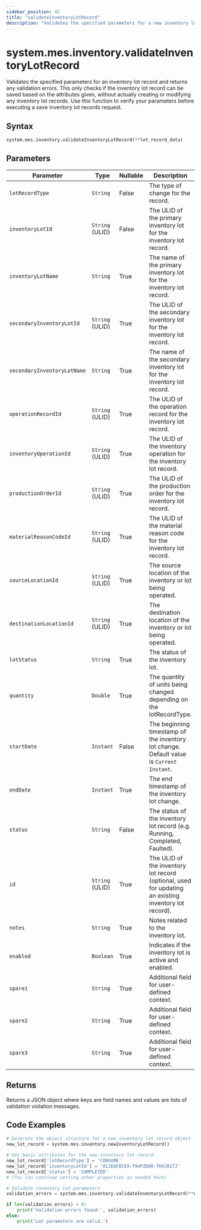 ```yaml
---
sidebar_position: 42
title: "validateInventoryLotRecord"
description: "Validates the specified parameters for a new inventory lot record and returns any validation errors."
---
```


# system.mes.inventory.validateInventoryLotRecord

Validates the specified parameters for an inventory lot record and returns any validation errors. This only checks if the inventory lot record can be saved based on the attributes given, without actually creating or modifying any inventory lot records. Use this function to verify your parameters before executing a save inventory lot records request.

## Syntax

```python
system.mes.inventory.validateInventoryLotRecord(**lot_record_data)
```

## Parameters

| Parameter                   | Type            | Nullable | Description                                                                                          |
|-----------------------------|-----------------|----------|------------------------------------------------------------------------------------------------------|
| `lotRecordType`             | `String`        | False    | The type of change for the record.                                                                   |
| `inventoryLotId`            | `String` (ULID) | False    | The ULID of the primary inventory lot for the inventory lot record.                                  |
| `inventoryLotName`          | `String`        | True     | The name of the primary inventory lot for the inventory lot record.                                  |
| `secondaryInventoryLotId`   | `String` (ULID) | True     | The ULID of the secondary inventory lot for the inventory lot record.                                |
| `secondaryInventoryLotName` | `String`        | True     | The name of the secondary inventory lot for the inventory lot record.                                |
| `operationRecordId`         | `String` (ULID) | True     | The ULID of the operation record for the inventory lot record.                                       |
| `inventoryOperationId`      | `String` (ULID) | True     | The ULID of the inventory operation for the inventory lot record.                                    |
| `productionOrderId`         | `String` (ULID) | True     | The ULID of the production order for the inventory lot record.                                       |
| `materialReasonCodeId`      | `String` (ULID) | True     | The ULID of the material reason code for the inventory lot record.                                   |
| `sourceLocationId`          | `String` (ULID) | True     | The source location of the inventory or lot being operated.                                          |
| `destinationLocationId`     | `String` (ULID) | True     | The destination location of the inventory or lot being operated.                                     |
| `lotStatus`                 | `String`        | True     | The status of the inventory lot.                                                                     |
| `quantity`                  | `Double`        | True     | The quantity of units being changed depending on the lotRecordType.                                  |
| `startDate`                 | `Instant`       | False    | The beginning timestamp of the inventory lot change. Default value is `Current Instant`.             |
| `endDate`                   | `Instant`       | True     | The end timestamp of the inventory lot change.                                                       |
| `status`                    | `String`        | False    | The status of the inventory lot record (e.g. Running, Completed, Faulted).                           |
| `id`                        | `String` (ULID) | True     | The ULID of the inventory lot record (optional, used for updating an existing inventory lot record). |
| `notes`                     | `String`        | True     | Notes related to the inventory lot.                                                                  |
| `enabled`                   | `Boolean`       | True     | Indicates if the inventory lot is active and enabled.                                                |
| `spare1`                    | `String`        | True     | Additional field for user-defined context.                                                           |
| `spare2`                    | `String`        | True     | Additional field for user-defined context.                                                           |
| `spare3`                    | `String`        | True     | Additional field for user-defined context.                                                           |

## Returns

Returns a JSON object where keys are field names and values are lists of validation violation messages.

## Code Examples

```python
# Generate the object structure for a new inventory lot record object
new_lot_record = system.mes.inventory.newInventoryLotRecord()

# Set basic attributes for the new inventory lot record
new_lot_record['lotRecordType'] = 'CONSUME'
new_lot_record['inventoryLotId'] = '01JE6F0CE9-T94PZD8R-TH9J01TJ'
new_lot_record['status'] = 'COMPLETED'
# (You can continue setting other properties as needed here)

# Validate inventory lot parameters
validation_errors = system.mes.inventory.validateInventoryLotRecord(**new_lot_record)

if len(validation_errors) > 0:
    print('Validation errors found:', validation_errors)
else:
    print('Lot parameters are valid.')
```
